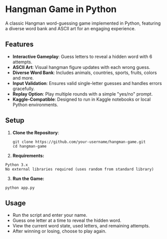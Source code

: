# Hangman Game in Python

A classic Hangman word-guessing game implemented in Python, featuring a diverse word bank and ASCII art for an engaging experience.

## Features
- **Interactive Gameplay**: Guess letters to reveal a hidden word with 6 attempts.
- **ASCII Art**: Visual hangman figure updates with each wrong guess.
- **Diverse Word Bank**: Includes animals, countries, sports, fruits, colors and more.
- **Input Validation**: Ensures valid single-letter guesses and handles errors gracefully.
- **Replay Option**: Play multiple rounds with a simple "yes/no" prompt.
- **Kaggle-Compatible**: Designed to run in Kaggle notebooks or local Python environments.

## Setup
1. **Clone the Repository**:
   ```
   git clone https://github.com/your-username/hangman-game.git
   cd hangman-game
   ```
2. **Requirements:**
```
Python 3.x
No external libraries required (uses random from standard library)
```
3. **Run the Game:**
```
python app.py
```

## Usage
- Run the script and enter your name.
- Guess one letter at a time to reveal the hidden word.
- View the current word state, used letters, and remaining attempts.
- After winning or losing, choose to play again.


